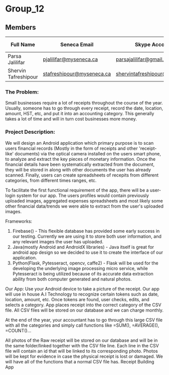 # Group_12

## Members

| Full Name            | Seneca Email              | Skype Account                 | GitHub Username  | GitHub Email                  |
| -------------------- | ------------------------- | ----------------------------- | ---------------- | ----------------------------- |
| Parsa Jalilifar      | pjalilifar@myseneca.ca    | parsajalilifar@gmail.com      | Parsa-jalilifar  | parsajalilifar@gmail.com      |
| Shervin Tafreshipour | stafreshipour@myseneca.ca | shervintafreshipour@gmail.com | shervintafreshi  | shervintafreshipour@gmail.com |


### The Problem:  
Small businesses require a lot of receipts throughout the course of the year. Usually, someone has to go through every receipt, record the date, location, amount, HST, etc, and put it into an accounting category. This generally takes a lot of time and will in turn cost businesses more money.
 
### Project Description:

We will design an Android application which primary purpose is to scan users financial records (Mostly in the form of receipts and other 'receipt-like' documents) via the optical camera installed on the users smart phone, to analyze and extract the key pieces of monetary information. Once the financial details have been systematically extracted from the document, they will be stored in along with other documents the user has already scanned. Finally, users can create spreadsheets of recepits from different categories, from different times ranges, etc.

To facilitate the first functional requirement of the app, there will be a user-login system for our app. The users profiles would contain previously uploaded images, aggregated expenses spreadsheets and most likely some other financial data/trends we were able to extract from the user's uploaded images.

Frameworks:

1. Firebase() - This flexible database has provided some early success in our testing. Currently we are using it to store both user information, and any relevant images the user has uploaded.
2. Java(mostly Android and AndroidX libraries) - Java itself is great for android app design so we decided to use it to create the interface of our application.
3. Python(Flask, Pytesseract, opencv, caffe2) - Flask will be used for the developing the underlying image processing micro service, while Pytesseract is being utilized because of its accurate data extraction ability from both computer generated and natural photos.


Our App:
Use your Android device to take a picture of the receipt. Our app will use in house A.I Technology to recognize certain tokens such as date, location, amount, etc. Once tokens are found, user checks, edits, and selects a category. App places receipt into the correct category of the CSV file. All CSV files will be stored on our database and we can charge monthly.

At the end of the year, your accountant has to go through this large CSV file with all the categories and simply call functions like =SUM(), =AVERAGE(), =COUNT()...

All photos of the Raw receipt will be stored on our database and will be in the same folder/linked together with the CSV file line. Each line in the CSV file will contain an id that will be linked to its corresponding photo. Photos will be kept for evidence in case the physical receipt is lost or damaged. We will have all of the functions that a normal CSV file has.
Receipt Building App
